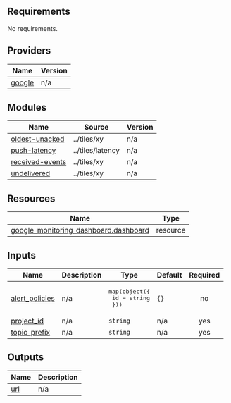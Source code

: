 <!-- BEGIN_TF_DOCS -->
## Requirements

No requirements.

## Providers

| Name | Version |
|------|---------|
| <a name="provider_google"></a> [google](#provider\_google) | n/a |

## Modules

| Name | Source | Version |
|------|--------|---------|
| <a name="module_oldest-unacked"></a> [oldest-unacked](#module\_oldest-unacked) | ../tiles/xy | n/a |
| <a name="module_push-latency"></a> [push-latency](#module\_push-latency) | ../tiles/latency | n/a |
| <a name="module_received-events"></a> [received-events](#module\_received-events) | ../tiles/xy | n/a |
| <a name="module_undelivered"></a> [undelivered](#module\_undelivered) | ../tiles/xy | n/a |

## Resources

| Name | Type |
|------|------|
| [google_monitoring_dashboard.dashboard](https://registry.terraform.io/providers/hashicorp/google/latest/docs/resources/monitoring_dashboard) | resource |

## Inputs

| Name | Description | Type | Default | Required |
|------|-------------|------|---------|:--------:|
| <a name="input_alert_policies"></a> [alert\_policies](#input\_alert\_policies) | n/a | <pre>map(object({<br>    id = string<br>  }))</pre> | `{}` | no |
| <a name="input_project_id"></a> [project\_id](#input\_project\_id) | n/a | `string` | n/a | yes |
| <a name="input_topic_prefix"></a> [topic\_prefix](#input\_topic\_prefix) | n/a | `string` | n/a | yes |

## Outputs

| Name | Description |
|------|-------------|
| <a name="output_url"></a> [url](#output\_url) | n/a |
<!-- END_TF_DOCS -->